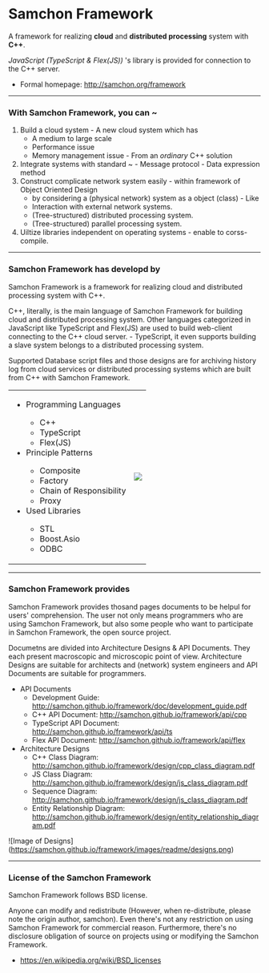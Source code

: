 # Samchon Framework
A framework for realizing **cloud** and **distributed processing** system with **C++**.

*JavaScript (TypeScript & Flex(JS))* 's library is provided for connection to the C++ server.
  - Formal homepage: http://samchon.org/framework

<hr>

### With Samchon Framework, you can ~
  1. Build a cloud system
    - A new cloud system which has
      - A medium to large scale
      - Performance issue
      - Memory management issue
    - From an *ordinary* C++ solution 
  2. Integrate systems with standard ~
    - Message protocol
    - Data expression method
  3. Construct complicate network system easily 
    - within framework of Object Oriented Design 
      - by considering a (physical network) system as a object (class)
    - Like
      - Interaction with external network systems.
      - (Tree-structured) distributed processing system.
      - (Tree-structured) parallel processing system.
  4. Uiltize libraries independent on operating systems
    - enable to corss-compile.

<hr>

### Samchon Framework has developd by
  Samchon Framework is a framework for realizing cloud and distributed processing system with C++.

  C++, literally, is the main language of Samchon Framework for building cloud and distributed processing system. Other languages categorized in JavaScript like TypeScript and Flex(JS) are used to build web-client connecting to the C++ cloud server.
    - TypeScript, it even supports building a slave system belongs to a distributed processing system.
  
  Supported Database script files and those designs are for archiving history log from cloud services or distributed processing systems which are built from C++ with Samchon Framework.
  
<table border="0">
  <tr><td>
      <ul>
        <li> Programming Languages </li>
        <ul>
          <li> C++ </li>
          <li> TypeScript </li>
          <li> Flex(JS) </li>
        </ul>
        <li> Principle Patterns </li>
        <ul>
          <li> Composite </li>
          <li> Factory </li>
          <li> Chain of Responsibility </li>
          <li> Proxy </li>
        </ul>
        <li> Used Libraries </li>
        <ul>
          <li> STL </li>
          <li> Boost.Asio </li>
          <li> ODBC </li>
        </ul>
      </ul>
  </td>
  <td>
    <img src="https://samchon.github.io/framework/images/readme/languages.png" />
  </td></tr>
</table>

<hr>

### Samchon Framework provides
  Samchon Framework provides thosand pages documents to be helpul for users' comprehension. The user not only means programmers who are using Samchon Framework, but also some people who want to participate in Samchon Framework, the open source project.
  
  Documetns are divided into Architecture Designs & API Documents. They each present macroscopic and microscopic point of view. Architecture Designs are suitable for architects and (network) system engineers and API Documents are suitable for programmers.
  
  - API Documents
    - Development Guide: http://samchon.github.io/framework/doc/development_guide.pdf
    - C++ API Document: http://samchon.github.io/framework/api/cpp
    - TypeScript API Document: http://samchon.github.io/framework/api/ts
    - Flex API Document: http://samchon.github.io/framework/api/flex
  - Architecture Designs
    - C++ Class Diagram: http://samchon.github.io/framework/design/cpp_class_diagram.pdf
    - JS Class Diagram: http://samchon.github.io/framework/design/js_class_diagram.pdf
    - Sequence Diagram: http://samchon.github.io/framework/design/js_class_diagram.pdf
    - Entity Relationship Diagram: http://samchon.github.io/framework/design/entity_relationship_diagram.pdf

![Image of Designs]
(https://samchon.github.io/framework/images/readme/designs.png)

<hr>

### License of the Samchon Framework
  Samchon Framework follows BSD license.
  
  Anyone can modify and redistribute (However, when re-distribute, please note the origin author, samchon). Even there's not any restriction on using Samchon Framework for commercial reason. Furthermore, there's no disclosure obligation of source on projects using or modifying the Samchon Framework.
  
  - https://en.wikipedia.org/wiki/BSD_licenses

